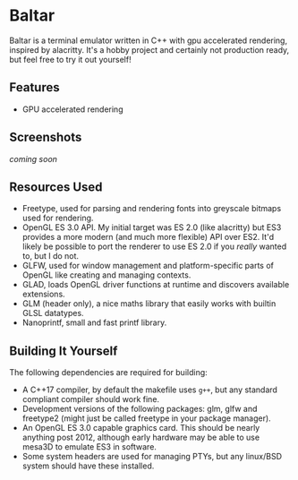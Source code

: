 # Baltar
Baltar is a terminal emulator written in C++ with gpu accelerated rendering, inspired by alacritty. It's a hobby project and certainly not production ready, but feel free to try it out yourself!

## Features
- GPU accelerated rendering

## Screenshots
*coming soon*

## Resources Used
- Freetype, used for parsing and rendering fonts into greyscale bitmaps used for rendering.
- OpenGL ES 3.0 API. My initial target was ES 2.0 (like alacritty) but ES3 provides a more modern (and much more flexible) API over ES2. It'd likely be possible to port the renderer to use ES 2.0 if you *really* wanted to, but I do not.
- GLFW, used for window management and platform-specific parts of OpenGL like creating and managing contexts.
- GLAD, loads OpenGL driver functions at runtime and discovers available extensions.
- GLM (header only), a nice maths library that easily works with builtin GLSL datatypes.
- Nanoprintf, small and fast printf library.

## Building It Yourself
The following dependencies are required for building:
- A C++17 compiler, by default the makefile uses `g++`, but any standard compliant compiler should work fine.
- Development versions of the following packages: glm, glfw and freetype2 (might just be called freetype in your package manager).
- An OpenGL ES 3.0 capable graphics card. This should be nearly anything post 2012, although early hardware may be able to use mesa3D to emulate ES3 in software.
- Some system headers are used for managing PTYs, but any linux/BSD system should have these installed.
